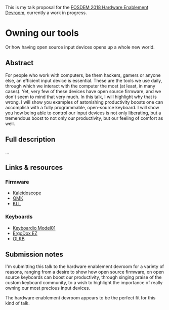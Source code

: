 This is my talk proposal for the [FOSDEM 2018 Hardware Enablement
Devroom][fosdem:hwen], currently a work in progress.

 [fosdem:hwen]: https://fosdem.org/2018/schedule/track/hardware_enablement/


<!-- title -->
# Owning our tools

<!-- subtitle -->
Or how having open source input devices opens up a whole new world.

<!-- abstract -->
## Abstract

For people who work with computers, be them hackers, gamers or anyone else, an
efficient input device is essential. These are the tools we use daily, through
which we interact with the computer the most (at least, in many cases). Yet,
very few of these devices have open source firmware, and we don't seem to mind
that very much. In this talk, I will highlight why that is wrong. I will show
you examples of astonishing productivity boosts one can accomplish with a fully
programmable, open-source keyboard. I will show you how being able to control
our input devices is not only liberating, but a tremendous boost to not only our
productivity, but our feeling of comfort as well.

<!-- full description -->
## Full description

...

<!-- Links & resources -->
## Links & resources

### Firmware

* [Kaleidoscope][kaleidoscope]
* [QMK][qmk]
* [KLL][kll]

 [kaleidoscope]: https://github.com/keyboardio/Kaleidoscope
 [qmk]: http://qmk.fm/
 [kll]: https://github.com/kiibohd/controller/

### Keyboards

* [Keyboardio Model01][m01]
* [ErgoDox EZ][ez]
* [OLKB][olkb]

 [m01]: https://shop.keyboard.io/
 [ez]: https://ergodox-ez.com/
 [olkb]: https://olkb.com/

<!-- Submission notes -->
## Submission notes

I'm submitting this talk to the hardware enablement devroom for a variety of
reasons, ranging from a desire to show how open source firmware, on open source
keyboards can boost our productivity, through singing praise of the custom
keyboard community, to a wish to highlight the importance of really owning our
most precious input devices.

The hardware enablement devroom appears to be the perfect fit for this kind of
talk.

